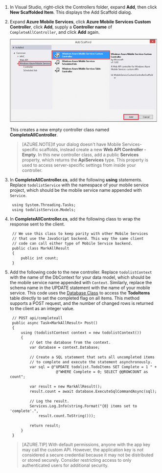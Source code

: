 

1. In Visual Studio, right-click the Controllers folder, expand **Add**, then click **New Scaffolded Item**. This displays the Add Scaffold dialog.

2. Expand **Azure Mobile Services**, click **Azure Mobile Services Custom Controller**,  click **Add**, supply a **Controller name** of `CompleteAllController`, and click **Add** again.

    ![Web API Add Scaffold dialog](./media/mobile-services-dotnet-backend-create-custom-api/add-custom-api-controller.png)

    This creates a new empty controller class named **CompleteAllController**.

    >[AZURE.NOTE]If your dialog doesn't have Mobile Services-specific scaffolds, instead create a new **Web API Controller - Empty**. In this new controller class, add a public **Services** property, which returns the **ApiServices** type. This property is used to access server-specific settings from inside your controller.

3. In **CompleteAllController.cs**, add the following **using** statements.     Replace `todolistService` with the namespace of your mobile service project, which should be the mobile service name appended with `Service`.

        using System.Threading.Tasks;
        using todolistService.Models;

4. In **CompleteAllController.cs**, add the following class to wrap the response sent to the client.

        // We use this class to keep parity with other Mobile Services
        // that use the JavaScript backend. This way the same client
        // code can call either type of Mobile Service backend.
        public class MarkAllResult
        {
            public int count;
        }

5. Add the following code to the new controller. Replace `todolistContext` with the name of the DbContext for your data model, which should be the mobile service name appended with `Context`. Similarly, replace the schema name in the UPDATE statement with the name of your mobile service. This code uses the [Database Class](http://msdn.microsoft.com/library/system.data.entity.database.aspx) to access the **TodoItems** table directly to set the completed flag on all items. This method supports a POST request, and the number of changed rows is returned to the client as an integer value.


        // POST api/completeall
        public async Task<MarkAllResult> Post()
        {
            using (todolistContext context = new todolistContext())
            {
                // Get the database from the context.
                var database = context.Database;

                // Create a SQL statement that sets all uncompleted items
                // to complete and execute the statement asynchronously.
                var sql = @"UPDATE todolist.TodoItems SET Complete = 1 " +
                            @"WHERE Complete = 0; SELECT @@ROWCOUNT as count";

                var result = new MarkAllResult();
                result.count = await database.ExecuteSqlCommandAsync(sql);

                // Log the result.
                Services.Log.Info(string.Format("{0} items set to 'complete'.",
                    result.count.ToString()));

                return result;
            }
        }

    > [AZURE.TIP] With default permissions, anyone with the app key may call the custom API. However, the application key is not considered a secure credential because it may not be distributed or stored securely. Consider restricting access to only authenticated users for additional security.

